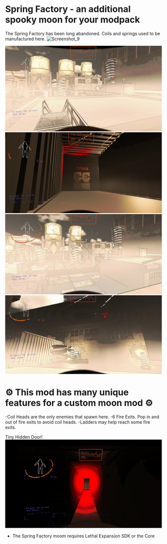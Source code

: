 #  **Spring Factory - an additional spooky moon for your modpack** 
The Spring Factory has been long abandoned.  Coils and springs used to be manufactured here. 
![Screenshot_9](https://github.com/vinrata/SpringFactory/blob/main/gif2.gif?raw=true)

![Screenshot_1](https://github.com/vinrata/SpringFactory/blob/main/Screenshot1.png?raw=true)
![Screenshot_29](https://github.com/vinrata/SpringFactory/blob/main/Screenshot2.png?raw=true)
![Screenshot_229](https://github.com/vinrata/SpringFactory/blob/main/Screenshot3.png?raw=true)
![Screenshot_39](https://github.com/vinrata/SpringFactory/blob/main/Screenshot4.png?raw=true)
# ⚙️ **This mod has many unique features for a custom moon mod** ⚙️

-Coil Heads are the only enemies that spawn here.
-6 Fire Exits. Pop in and out of fire exits to avoid coil heads.
-Ladders may help reach some fire exits.

Tiny Hidden Door! 
![Screenshot_9](https://github.com/vinrata/SpringFactory/blob/main/gif1smalldoor.gif?raw=true)
- The Spring Factory moom requires Lethal Expansion SDK or the Core



